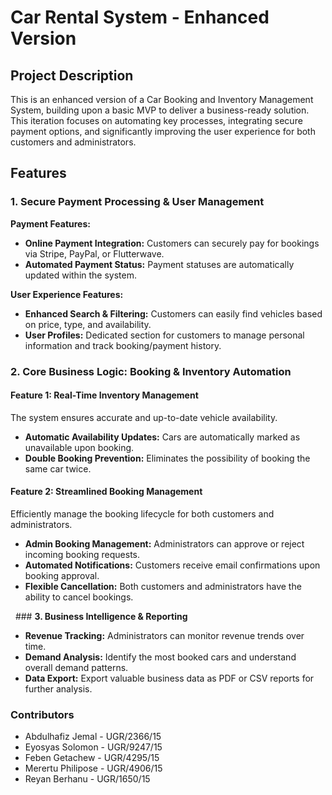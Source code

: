 # Car Rental System - Enhanced Version

## Project Description
This is an enhanced version of a Car Booking and Inventory Management System, building upon a basic MVP to deliver a business-ready solution. This iteration focuses on automating key processes, integrating secure payment options, and significantly improving the user experience for both customers and administrators.

## Features

### **1. Secure Payment Processing & User Management**

**Payment Features:**
- **Online Payment Integration:** Customers can securely pay for bookings via Stripe, PayPal, or Flutterwave.
- **Automated Payment Status:** Payment statuses are automatically updated within the system.

**User Experience Features:**
- **Enhanced Search & Filtering:** Customers can easily find vehicles based on price, type, and availability.
- **User Profiles:** Dedicated section for customers to manage personal information and track booking/payment history.

### **2. Core Business Logic: Booking & Inventory Automation**

#### **Feature 1: Real-Time Inventory Management**
The system ensures accurate and up-to-date vehicle availability.
- **Automatic Availability Updates:** Cars are automatically marked as unavailable upon booking.
- **Double Booking Prevention:** Eliminates the possibility of booking the same car twice.

#### **Feature 2: Streamlined Booking Management**
Efficiently manage the booking lifecycle for both customers and administrators.
- **Admin Booking Management:** Administrators can approve or reject incoming booking requests.
- **Automated Notifications:** Customers receive email confirmations upon booking approval.
- **Flexible Cancellation:** Both customers and administrators have the ability to cancel bookings.

  ### **3. Business Intelligence & Reporting**

- **Revenue Tracking:** Administrators can monitor revenue trends over time.
- **Demand Analysis:** Identify the most booked cars and understand overall demand patterns.
- **Data Export:** Export valuable business data as PDF or CSV reports for further analysis.

### Contributors
- Abdulhafiz Jemal - UGR/2366/15
- Eyosyas Solomon - UGR/9247/15
- Feben Getachew - UGR/4295/15
- Merertu Philipose - UGR/4906/15
- Reyan Berhanu - UGR/1650/15
